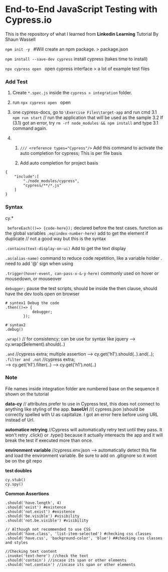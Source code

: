 # End-to-End JavaScript Testing with Cypress.io
This is the repository of what I learned from **Linkedin Learning**
Tutorial By Shaun Wassell


```npm init -y ``` #Will create an npm package. > package.json

```npm install --save-dev cypress``` install cypress (takes time to install)

```npx cypress open ``` open cypress interface > a lot of example test files


### Add Test
1. Create `*.spec.js` inside the `cypress > integration` folder.
2. run ```npx cypress open ``` open
3. one cypress-docs, go to `\Exercise Files\target-app` and run cmd
    3.1 `npm run start` // run the application that will be used as the sample
    3.2 If (3.1) got an error, try `rm -rf node_modules && npm install` and type 3.1 command again.

4.
    1.  `/// <reference types="Cypress"/>` Add this command to activate the auto completion for cypress; This is per file basis

    2. Add auto completion for project basis
```
{
    "include":[
        "./node_modules/cypress",
        "cypress/**/*.js"
    ]
}
```



### Syntax 
cy.*

` beforeEach(()=> {code-here});` declared before the test cases. function as the global variables
`.eq(index-number-here)` add to get the element if duplicate // not a good way but this is the syntax

`.contains(text-display-on-ui)` Add to get the text display 

`.as(alias-name)` command to reduce code repetition, like a variable holder . need to add '@' sign when using

`.trigger(hover-event, can-pass-x-&-y-here)` commonly used on hover or mousedown, or mouseover

`debugger;` pause the test scripts, should be inside the then clause, should have the dev tools open on browser

```
# syntex1 Debug the code
.then(()=> {
            debugger;
        });

# syntax2 
.debug()
```
`.wrap()` // for consistency; can be use for syntax like jquery --> cy.wrap($element).should(..)

`.and` //cypress extra; multiple assertion --> cy.get('h1').should(..).and(..);
`.filter and .not` //cypress extra;  
--> cy.get('h1').filter(..)
--> cy.get('h1').not(..)

### Note
File names inside integration folder are numbered base on the sequence it shown on the tutorial 

**data-cy** // attributes prefer to use in Cypress test, this does not connect to anything like styling of the app.
**baseUrl** //( cypress.json )should be correctly spelled with U as capitalize. I got an error here before using URL instead of Url.

**automatice retrying** //Cypress will automatically retry test until they pass. It won't retry .click() or .type() because it actually intereacts the app and it will break the test if executed more than once.

**environment variable** //cypress.env.json --> automatically detect this file and load the environment variable. Be sure to add on .gitignore so it wont be on the git repo

**test doubles**
```
cy.stub()
cy.spy()
```

**Common Assertions**
```
.should('have.length', 4)
.should('exist') #existence
.should('not.exist') #existence
.should('be.visible') #visibility
.should('not.be.visible') #visibility

// Although not recommended to use CSS
.should('have.class', 'list-item-selected') #checking css classes
.should('have.css', 'background-color', 'blue') ##checking css classes and styles

//Checking text content
.invoke('text-here') //check the text 
.should('contain') //incase its span or other elements
.should('not.contain') //incase its span or other elements
```
